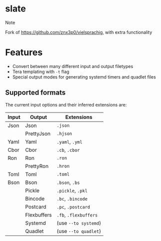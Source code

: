 # slate

>[!NOTE]
> Fork of https://github.com/znx3p0/vielsprachig, with extra functionality

# Features
- Convert between many different input and output filetypes
- Tera templating with `-t` flag
- Special output modes for generating systemd timers and quadlet files

## Supported formats
The current input options and their inferred extensions are:

| Input       | Output       | Extensions               |
|-------------|--------------|--------------------------|
| Json        | Json         | `.json`                  |
|             | PrettyJson   | `.hjson`                 |
| Yaml        | Yaml         | `.yaml`, `.yml`          |
| Cbor        | Cbor         | `.cb`, `.cbor`           |
| Ron         | Ron          | `.ron`                   |
|             | PrettyRon    | `.hron`                  |
| Toml        | Toml         | `.toml`                  |
| Bson        | Bson         | `.bson`, `.bs`           |
|             | Pickle       | `.pickle`, `.pkl`        |
|             | Bincode      | `.bc`, `.bincode`        |
|             | Postcard     | `.pc`, `.postcard`       |
|             | Flexbuffers  | `.fb`, `.flexbuffers`    |
|             | Systemd      | (use `--to systemd`)     |
|             | Quadlet      | (use `--to quadlet`)     |


